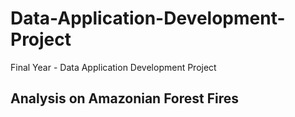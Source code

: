 # Data-Application-Development-Project

Final Year - Data Application Development Project

## Analysis on Amazonian Forest Fires
